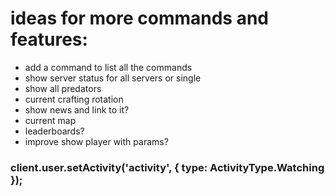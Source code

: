 # ideas for more commands and features:

- add a command to list all the commands
- show server status for all servers or single
- show all predators
- current crafting rotation
- show news and link to it?
- current map
- leaderboards?
- improve show player with params?

###   client.user.setActivity('activity', { type: ActivityType.Watching });
